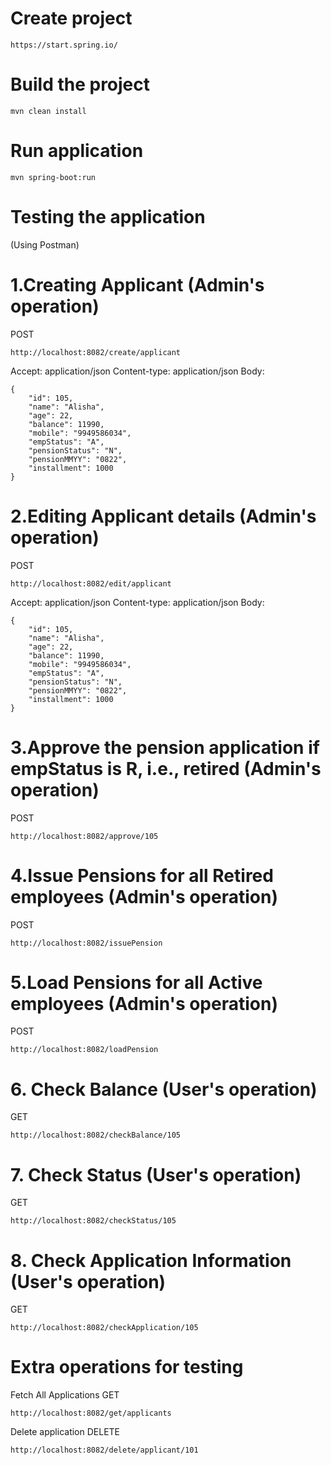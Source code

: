# Create project

``` 
https://start.spring.io/
```

# Build the project

``` 
mvn clean install
```

# Run application

``` 
mvn spring-boot:run
```

# Testing the application

(Using Postman)

# 1.Creating Applicant (Admin's operation)
POST 
``` 
http://localhost:8082/create/applicant
``` 
Accept: application/json
Content-type: application/json
Body:
``` 
{
    "id": 105,
    "name": "Alisha",
    "age": 22,
    "balance": 11990,
    "mobile": "9949586034",
    "empStatus": "A",
    "pensionStatus": "N",
    "pensionMMYY": "0822",
    "installment": 1000
}
``` 

# 2.Editing Applicant details (Admin's operation)
POST
```
http://localhost:8082/edit/applicant
```
Accept: application/json
Content-type: application/json
Body:
``` 
{
    "id": 105,
    "name": "Alisha",
    "age": 22,
    "balance": 11990,
    "mobile": "9949586034",
    "empStatus": "A",
    "pensionStatus": "N",
    "pensionMMYY": "0822",
    "installment": 1000
}
``` 
# 3.Approve the pension application if empStatus is R, i.e., retired (Admin's operation)
POST
``` 
http://localhost:8082/approve/105
``` 

# 4.Issue Pensions for all Retired employees (Admin's operation)
POST
``` 
http://localhost:8082/issuePension
``` 

# 5.Load Pensions for all Active employees (Admin's operation)
POST
``` 
http://localhost:8082/loadPension
``` 

# 6. Check Balance (User's operation)
GET 
``` 
http://localhost:8082/checkBalance/105
``` 

# 7. Check Status (User's operation)
GET
``` 
http://localhost:8082/checkStatus/105
``` 

# 8. Check Application Information (User's operation)

GET
``` 
http://localhost:8082/checkApplication/105
``` 

# Extra operations for testing

Fetch All Applications
GET
``` 
http://localhost:8082/get/applicants
``` 

Delete application
DELETE
``` 
http://localhost:8082/delete/applicant/101
``` 
